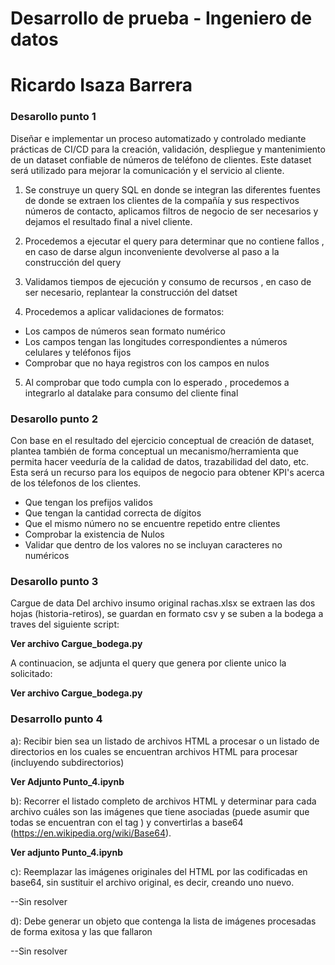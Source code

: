 # Desarrollo de prueba - Ingeniero de datos
# Ricardo Isaza Barrera



### Desarollo punto 1
Diseñar e implementar un proceso automatizado y controlado mediante prácticas de CI/CD para la creación,
validación, despliegue y mantenimiento de un dataset confiable de números de teléfono de clientes. Este
dataset será utilizado para mejorar la comunicación y el servicio al cliente.


1.	Se construye un query SQL en donde se integran las diferentes fuentes de donde se extraen los clientes de la compañía y sus respectivos números de contacto, aplicamos filtros de negocio de ser necesarios y dejamos el resultado final a nivel cliente.

2.	Procedemos a ejecutar el query para determinar que no contiene fallos , en caso de darse algun inconveniente devolverse al paso a la construcción del query

3.	Validamos tiempos de ejecución y consumo de recursos , en caso de ser necesario, replantear la construcción del datset

4.	Procedemos a aplicar validaciones de formatos:

* Los campos de números sean formato numérico 
* Los campos tengan las longitudes correspondientes a números celulares y teléfonos fijos
* Comprobar que no haya registros con los campos en nulos

5.	Al comprobar que todo cumpla con lo esperado , procedemos a integrarlo al datalake para consumo del cliente final



### Desarollo punto 2
Con base en el resultado del ejercicio conceptual de creación de dataset, plantea también de forma
conceptual un mecanismo/herramienta que permita hacer veeduría de la calidad de datos, trazabilidad del
dato, etc. Esta será un recurso para los equipos de negocio para obtener KPI's acerca de los télefonos de los
clientes.

- Que tengan los prefijos validos
- Que tengan la cantidad correcta de dígitos
- Que el mismo número no se encuentre repetido entre clientes
- Comprobar la existencia de Nulos
- Validar que dentro de los valores no se incluyan caracteres no numéricos


### Desarollo punto 3
Cargue de data
Del archivo insumo original rachas.xlsx se extraen las dos hojas (historia-retiros), se guardan en formato csv y se suben a la bodega a traves del siguiente script:

**Ver archivo Cargue_bodega.py**

A continuacion, se adjunta el query que genera por cliente unico la solicitado:

**Ver archivo Cargue_bodega.py**


### Desarrollo punto 4

a): Recibir bien sea un listado de archivos HTML a procesar o un listado de directorios en los cuales se encuentran archivos HTML para procesar (incluyendo subdirectorios)

**Ver Adjunto Punto_4.ipynb**
 
b): Recorrer el listado completo de archivos HTML y determinar para cada archivo cuáles son las imágenes que tiene asociadas (puede asumir que todas se encuentran con el tag ) y convertirlas a base64 (https://en.wikipedia.org/wiki/Base64).


**Ver adjunto Punto_4.ipynb**

c): Reemplazar las imágenes originales del HTML por las codificadas en base64, sin sustituir el archivo
original, es decir, creando uno nuevo.

--Sin resolver

d): Debe generar un objeto que contenga la lista de imágenes procesadas de forma exitosa y las que
fallaron

--Sin resolver

